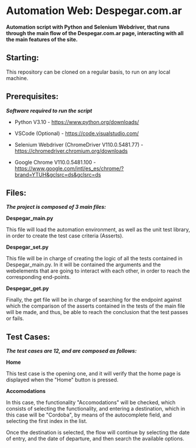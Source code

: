 # Automation Web: Despegar.com.ar

**Automation script with Python and Selenium Webdriver, that runs through the main flow of the Despegar.com.ar page, interacting with all the main features of the site.**


## Starting:

This repository can be cloned on a regular basis, to run on any local machine.


## Prerequisites:

***Software required to run the script***

- Python V3.10 - https://www.python.org/downloads/

- VSCode (Optional) - https://code.visualstudio.com/

- Selenium Webdriver (ChromeDriver V110.0.5481.77) - https://chromedriver.chromium.org/downloads

- Google Chrome V110.0.5481.100 - https://www.google.com/intl/es_es/chrome/?brand=YTUH&gclsrc=ds&gclsrc=ds


## Files:

***The project is composed of 3 main files:***


**Despegar_main.py**

This file will load the automation environment, as well as the unit test library, in order to create the test case criteria (Asserts).


**Despegar_set.py**

This file will be in charge of creating the logic of all the tests contained in Despegar_main.py. In it will be contained the arguments and the webelements that are going to interact with each other, in order to reach the corresponding end-points.


**Despegar_get.py**

Finally, the get file will be in charge of searching for the endpoint against which the comparison of the asserts contained in the tests of the main file will be made, and thus, be able to reach the conclusion that the test passes or fails.

 
## Test Cases:

***The test cases are 12, and are composed as follows:***

**Home**

This test case is the opening one, and it will verify that the home page is displayed when the "Home" button is pressed.

**Accomodations**

In this case, the functionality "Accomodations" will be checked, which consists of selecting the functionality, and entering a destination, which in this case will be "Cordoba", by means of the autocomplete field, and selecting the first index in the list.

Once the destination is selected, the flow will continue by selecting the date of entry, and the date of departure, and then search the available options.
